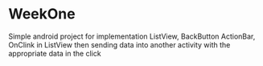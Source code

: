 # WeekOne
Simple android project for implementation ListView, BackButton ActionBar, OnClink in ListView then sending data into another activity with the appropriate data in the click
